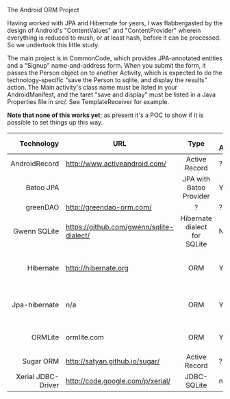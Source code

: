 The Android ORM Project

Having worked with JPA and Hibernate for years, I was flabbergasted by the design of Android's "ContentValues" and "ContentProvider" wherein everything is reduced to mush, or at least hash, before it can be processed. So we undertook this little study.

The main project is in CommonCode, which provides JPA-annotated entities and a
"Signup" name-and-address form. When you submit the form, it passes the Person
object on to another Activity, which is expected to do the technology-specific
"save the Person to sqlite, and display the results" action. The Main activity's
class name must be listed in your AndroidManifest, and the taret "save and display"
must be listed in a Java Properties file in src/. See TemplateReceiver for example.

**Note that none of this works yet**; as present it's a POC to show if it is possible
to set things up this way.

| Technology         | URL  | Type | JPA Annot? | Tech  | Notes
| ------------------:|------|:-------:|-------|------|-----|
| AndroidRecord      | http://www.activeandroid.com/ | Active Record | ?| |   |
| Batoo JPA          | | JPA with Batoo Provider | Y | HSQL database | ?|
| greenDAO           | http://greendao-orm.com/ | ? | ? | ?|
| Gwenn SQLite       | https://github.com/gwenn/sqlite-dialect/ | Hibernate dialect for SQLite | N/A |
| Hibernate          | http://hibernate.org | ORM | Y | with Gwenn SQLite-dialect | 
| Jpa-hibernate      | n/a | ORM | Y | JPA with Hibernate and Gwenn | 
| ORMLite            | ormlite.com | ORM | Y | Supports JDBC, Android | custom | 
| Sugar ORM          | http://satyan.github.io/sugar/ | Active Record | ? | 
| Xerial JDBC-Driver | http://code.google.com/p/xerial/ | JDBC-SQLite| n/a | n/a |
